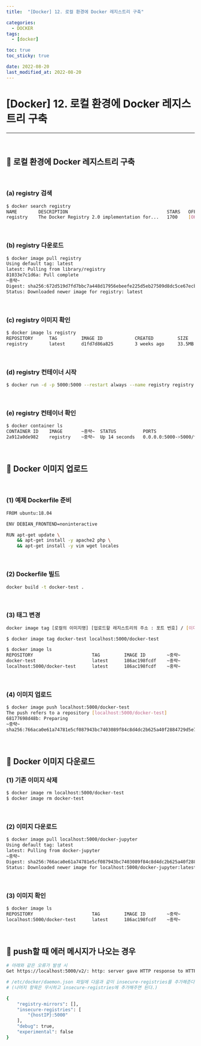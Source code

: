 ```yaml
---
title:  "[Docker] 12. 로컬 환경에 Docker 레지스트리 구축" 

categories:
  - DOCKER
tags:
  - [docker]

toc: true
toc_sticky: true

date: 2022-08-20
last_modified_at: 2022-08-20
---
```

# [Docker] 12. 로컬 환경에 Docker 레지스트리 구축
---

<style>
table {
    font-size: 12pt;
}
table th:first-of-type {
    width: 5%;
}
table th:nth-of-type(2) {
    width: 15%;
}
table th:nth-of-type(3) {
    width: 50%;
}
table th:nth-of-type(4) {
    width: 30%;
}
</style>

<br>

## 🔔 로컬 환경에 Docker 레지스트리 구축

<br>

### (a) registry 검색

```bash
$ docker search registry
NAME        DESCRIPTION                                     STARS   OFFICIAL    AUTOMATED
registry    The Docker Registry 2.0 implementation for...   1700    [OK]
```

<br>

### (b) registry 다운로드

```bash
$ docker image pull registry 
Using default tag: latest
latest: Pulling from library/registry 
81033e7c1d6a: Pull complete
~중략~
Digest: sha256:672d519d7fd7bbc7a448d17956ebeefe225d5eb27509d8dc5ce67ecb4a0bce54
Status: Downloaded newer image for registry: latest
```

<br>

### (c) registry 이미지 확인

```bash
$ docker image ls registry
REPOSITORY      TAG         IMAGE ID            CREATED         SIZE
registry        latest      d1fd7d86a825        3 weeks ago     33.5MB
```

<br>

### (d) registry 컨테이너 시작

```bash
$ docker run -d -p 5000:5000 --restart always --name registry registry:2
```

<br>

### (e) registry 컨테이너 확인

```bash
$ docker container ls
CONTAINER ID    IMAGE       ~중략~  STATUS          PORTS                   NAMES
2a912a0de982    registry    ~중략~  Up 14 seconds   0.0.0.0:5000->5000/tcp  registry
```

<br>

## 🔔 Docker 이미지 업로드

<br>

### (1) 예제 Dockerfile 준비

```bash
FROM ubuntu:18.04

ENV DEBIAN_FRONTEND=noninteractive

RUN apt-get update \
	&& apt-get install -y apache2 php \
	&& apt-get install -y vim wget locales
```

<br>

### (2) Dockerfile 빌드

```bash
docker build -t docker-test .
```

<br>

### (3) 태그 변경

```bash
docker image tag [로컬의 이미지명] [업로드할 레지스트리의 주소 : 포트 번호] / [이미지명]
```

```bash
$ docker image tag docker-test localhost:5000/docker-test

$ docker image ls
REPOSITORY                      TAG         IMAGE ID        ~중략~
docker-test                     latest      186ac198fcdf    ~중략~
localhost:5000/docker-test      latest      186ac198fcdf    ~중략~
```

<br>

### (4) 이미지 업로드

```bash
$ docker image push localhost:5000/docker-test
The push refers to a repository [localhost:5000/docker-test]
68177698d48b: Preparing
~중략~
sha256:766aca0e61a74781e5cf087943bc7403089f84c8d4dc2b625a40f2884729d5e7 size: 4283
```

<br>

## 🔔 Docker 이미지 다운로드

### (1) 기존 이미지 삭제

```bash
$ docker image rm localhost:5000/docker-test
$ docker image rm docker-test
```

<br>

### (2) 이미지 다운로드

```bash
$ docker image pull localhost:5000/docker-jupyter
Using default tag: latest
latest: Pulling from docker-jupyter
~중략~
Digest: sha256:766aca0e61a74781e5cf087943bc7403089f84c8d4dc2b625a40f2884729d5e7
Status: Downloaded newer image for localhost:5000/docker-jupyter:latest
```

<br>

### (3) 이미지 확인

```bash
$ docker image ls
REPOSITORY                      TAG         IMAGE ID        ~중략~
localhost:5000/docker-test      latest      186ac198fcdf    ~중략~
```

<br>

## 🔔 push할 때 에러 메시지가 나오는 경우

```bash
# 아래와 같은 오류가 발생 시
Get https://localhost:5000/v2/: http: server gave HTTP response to HTTPS client
```

```bash
# /etc/docker/daemon.json 파일에 다음과 같이 insecure-registries를 추가해준다. 
# (나머지 항목은 무시하고 insecure-registries에 추가해주면 된다.)

{
    "registry-mirrors": [], 
    "insecure-registries": [ 
        "{hostIP}:5000"
    ],
    "debug": true,
    "experimental": false
}
```

<br>